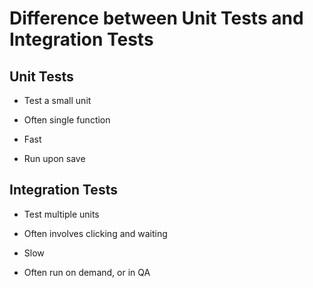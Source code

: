 # Difference between Unit Tests and Integration Tests

## Unit Tests

* Test a small unit

* Often single function

* Fast

* Run upon save


## Integration Tests

* Test multiple units

* Often involves clicking and waiting

* Slow

* Often run on demand, or in QA
